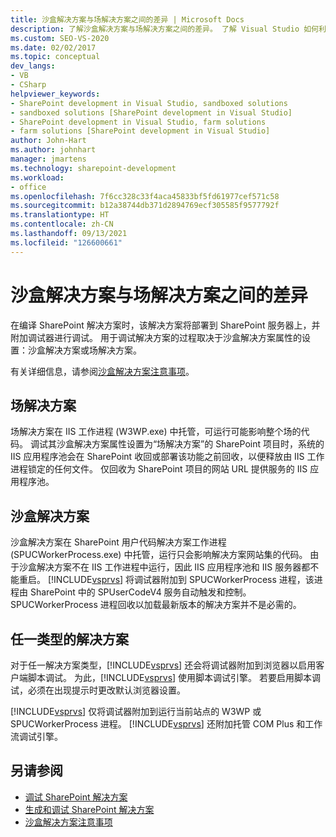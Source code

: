 ```yaml
---
title: 沙盒解决方案与场解决方案之间的差异 | Microsoft Docs
description: 了解沙盒解决方案与场解决方案之间的差异。 了解 Visual Studio 如何利用这两种类型的解决方案进行调试。
ms.custom: SEO-VS-2020
ms.date: 02/02/2017
ms.topic: conceptual
dev_langs:
- VB
- CSharp
helpviewer_keywords:
- SharePoint development in Visual Studio, sandboxed solutions
- sandboxed solutions [SharePoint development in Visual Studio]
- SharePoint development in Visual Studio, farm solutions
- farm solutions [SharePoint development in Visual Studio]
author: John-Hart
ms.author: johnhart
manager: jmartens
ms.technology: sharepoint-development
ms.workload:
- office
ms.openlocfilehash: 7f6cc328c33f4aca45833bf5fd61977cef571c58
ms.sourcegitcommit: b12a38744db371d2894769ecf305585f9577792f
ms.translationtype: HT
ms.contentlocale: zh-CN
ms.lasthandoff: 09/13/2021
ms.locfileid: "126600661"
---
```

# <a name="differences-between-sandboxed-and-farm-solutions"></a>沙盒解决方案与场解决方案之间的差异
  在编译 SharePoint 解决方案时，该解决方案将部署到 SharePoint 服务器上，并附加调试器进行调试。 用于调试解决方案的过程取决于沙盒解决方案属性的设置：沙盒解决方案或场解决方案。

 有关详细信息，请参阅[沙盒解决方案注意事项](../sharepoint/sandboxed-solution-considerations.md)。

## <a name="farm-solutions"></a>场解决方案
 场解决方案在 IIS 工作进程 (W3WP.exe) 中托管，可运行可能影响整个场的代码。 调试其沙盒解决方案属性设置为“场解决方案”的 SharePoint 项目时，系统的 IIS 应用程序池会在 SharePoint 收回或部署该功能之前回收，以便释放由 IIS 工作进程锁定的任何文件。 仅回收为 SharePoint 项目的网站 URL 提供服务的 IIS 应用程序池。

## <a name="sandboxed-solutions"></a>沙盒解决方案
 沙盒解决方案在 SharePoint 用户代码解决方案工作进程 (SPUCWorkerProcess.exe) 中托管，运行只会影响解决方案网站集的代码。 由于沙盒解决方案不在 IIS 工作进程中运行，因此 IIS 应用程序池和 IIS 服务器都不能重启。 [!INCLUDE[vsprvs](../sharepoint/includes/vsprvs-md.md)] 将调试器附加到 SPUCWorkerProcess 进程，该进程由 SharePoint 中的 SPUserCodeV4 服务自动触发和控制。 SPUCWorkerProcess 进程回收以加载最新版本的解决方案并不是必需的。

## <a name="either-type-of-solution"></a>任一类型的解决方案
 对于任一解决方案类型，[!INCLUDE[vsprvs](../sharepoint/includes/vsprvs-md.md)] 还会将调试器附加到浏览器以启用客户端脚本调试。 为此，[!INCLUDE[vsprvs](../sharepoint/includes/vsprvs-md.md)] 使用脚本调试引擎。 若要启用脚本调试，必须在出现提示时更改默认浏览器设置。

 [!INCLUDE[vsprvs](../sharepoint/includes/vsprvs-md.md)] 仅将调试器附加到运行当前站点的 W3WP 或 SPUCWorkerProcess 进程。 [!INCLUDE[vsprvs](../sharepoint/includes/vsprvs-md.md)] 还附加托管 COM Plus 和工作流调试引擎。

## <a name="see-also"></a>另请参阅
- [调试 SharePoint 解决方案](../sharepoint/debugging-sharepoint-solutions.md)
- [生成和调试 SharePoint 解决方案](../sharepoint/building-and-debugging-sharepoint-solutions.md)
- [沙盒解决方案注意事项](../sharepoint/sandboxed-solution-considerations.md)
